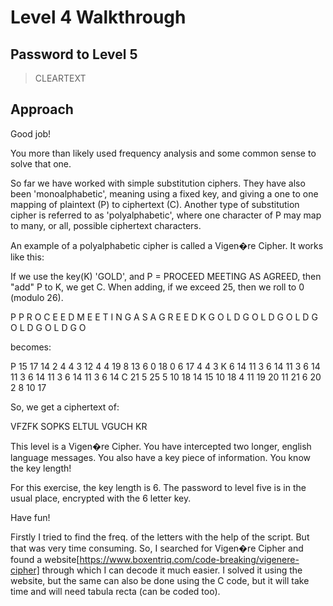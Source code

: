 # Level 4 Walkthrough

## Password to Level 5
> CLEARTEXT

## Approach

Good job!

You more than likely used frequency analysis and some common sense
to solve that one.

So far we have worked with simple substitution ciphers.  They have
also been 'monoalphabetic', meaning using a fixed key, and 
giving a one to one mapping of plaintext (P) to ciphertext (C).
Another type of substitution cipher is referred to as 'polyalphabetic',
where one character of P may map to many, or all, possible ciphertext 
characters.

An example of a polyalphabetic cipher is called a Vigen�re Cipher.  It works
like this:

If we use the key(K)  'GOLD', and P = PROCEED MEETING AS AGREED, then "add"
P to K, we get C.  When adding, if we exceed 25, then we roll to 0 (modulo 26).


P     P R O C E   E D M E E   T I N G A   S A G R E   E D
K     G O L D G   O L D G O   L D G O L   D G O L D   G O

becomes:

P     15 17 14 2  4  4  3 12  4 4  19  8 13 6  0  18 0  6 17 4 4   3
K     6  14 11 3  6 14 11  3  6 14 11  3  6 14 11  3 6 14 11 3 6  14
C     21 5  25 5 10 18 14 15 10 18  4 11 19 20 11 21 6 20  2 8 10 17

So, we get a ciphertext of:

VFZFK SOPKS ELTUL VGUCH KR

This level is a Vigen�re Cipher.  You have intercepted two longer, english 
language messages.  You also have a key piece of information.  You know the 
key length!

For this exercise, the key length is 6.  The password to level five is in the usual
place, encrypted with the 6 letter key.

Have fun!


Firstly I tried to find the freq. of the letters with the help of the script. But that was very time consuming.
So, I searched for Vigen�re Cipher and found a website[https://www.boxentriq.com/code-breaking/vigenere-cipher] through which I can decode it much easier. 
I solved it using the website, but the same can also be done using the C code, but it will take time and will need tabula recta (can be coded too).
